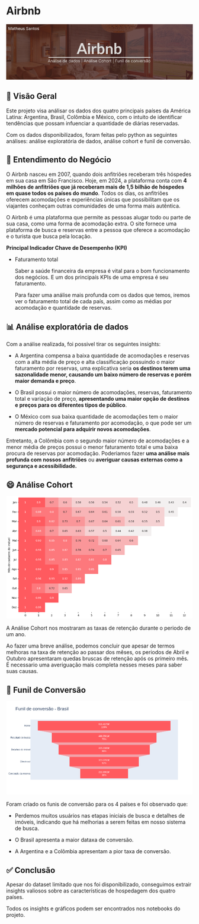 # Airbnb

![airbnb](img/airbnb.jpg)

## 📌 Visão Geral

Este projeto visa análisar os dados dos quatro principais países da América Latina: Argentina, Brasil, Colômbia e México, com o intuito de identificar tendências que possam infuenciar a quantidade de diárias reservadas.

Com os dados disponibilizados, foram feitas pelo python as seguintes análises: análise exploratória de dados, análise cohort e funil de conversão.

## 💼 Entendimento do Negócio

O Airbnb nasceu em 2007, quando dois anfitriões receberam três hóspedes em sua casa em São Francisco. Hoje, em 2024, a plataforma conta com **4 milhões de anfitriões que já receberam mais de 1,5 bilhão de hóspedes em quase todos os países do mundo**. Todos os dias, os anfitriões oferecem acomodações e experiências únicas que possibilitam que os viajantes conheçam outras comunidades de uma forma mais autêntica.

O Airbnb é uma plataforma que permite as pessoas alugar todo ou parte de sua casa, como uma forma de acomodação extra. O site fornece uma plataforma de busca e reservas entre a pessoa que oferece a acomodação e o turista que busca pela locação.

**Principal Indicador Chave de Desempenho (KPI)**

- Faturamento total

    Saber a saúde financeira da empresa é vital para o bom funcionamento dos negócios. E um dos principaís KPIs de uma empresa é seu faturamento.

    Para fazer uma análise mais profunda com os dados que temos, iremos ver o faturamento total de cada país, assim como as médias por acomodação e quantidade de reservas.

## 📊 Análise exploratória de dados

Com a análise realizada, foi possivel tirar os seguintes insights:

- A Argentina compensa a baixa quantidade de acomodações e reservas com a alta média de preço e alta classificação possuindo o maior faturamento por reservas, uma explicativa seria **os destinos terem uma sazonalidade menor, causando um baixo número de reservas e porém maior demanda e preço**.

- O Brasil possui o maior número de acomodações, reservas, faturamento total e variação de preço, **apresentando uma maior opção de destinos e preços para os diferentes tipos de público**.

- O México com sua baixa quantidade de acomodações tem o maior número de reservas e faturamento por acomodação, o que pode ser um **mercado potencial para adquirir novos acomodações**.

Entretanto, a Colômbia com o segundo maior número de acomodações e a menor média de preços possui o menor faturamento total e uma baixa procura de reservas por acomodação. Poderiamos fazer **uma análise mais profunda com nossos anfitriões** ou **averiguar causas externas como a segurança e acessibilidade.**

## 😄 Análise Cohort

![Análise Cohort](img/image.png)

A Análise Cohort nos mostraram as taxas de retenção durante o periodo de um ano.

Ao fazer uma breve análise, podemos concluir que apesar de termos melhoras na taxa de retenção ao passar dos mêses, os periodos de Abril e Outubro apresentaram quedas bruscas de retenção após os primeiro mês. É necessario uma averiguação mais completa nesses meses para saber suas causas.

## 🔻 Funil de Conversão

![alt text](img/funil-conversao-br.png)

Foram criado os funis de conversão para os 4 países e foi observado que:

- Perdemos muitos usuários nas etapas iniciais de busca e detalhes de imóveis, indicando que há melhorias a serem feitas em nosso sistema de busca.

- O Brasil apresenta a maior dataxa de conversão.

- A Argentina e a Colômbia apresentam a pior taxa de conversão.

## ✅ Conclusão

Apesar do dataset limitado que nos foi disponibilizado, conseguimos extrair insights valiosos sobre as características de hospedagem dos quatro países.

Todos os insights e gráficos podem ser encontrados nos notebooks do projeto.